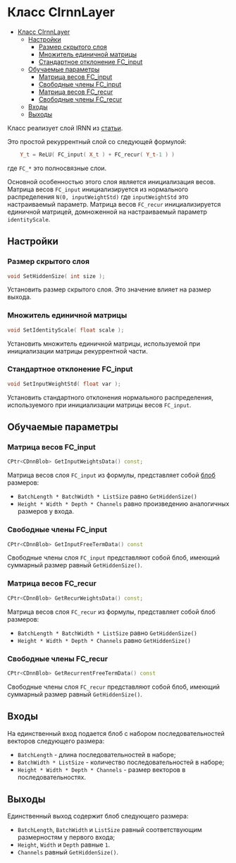 # Класс CIrnnLayer

<!-- TOC -->

- [Класс CIrnnLayer](#класс-cirnnlayer)
    - [Настройки](#настройки)
        - [Размер скрытого слоя](#размер-скрытого-слоя)
        - [Множитель единичной матрицы](#множитель-единичной-матрицы)
        - [Стандартное отклонение FC_input](#стандартное-отклонение-fc_input)
    - [Обучаемые параметры](#обучаемые-параметры)
        - [Матрица весов FC_input](#матрица-весов-fc_input)
        - [Свободные члены FC_input](#свободные-члены-fc_input)
        - [Матрица весов FC_recur](#матрица-весов-fc_recur)
        - [Свободные члены FC_recur](#свободные-члены-fc_recur)
    - [Входы](#входы)
    - [Выходы](#выходы)

<!-- /TOC -->

Класс реализует слой IRNN из [статьи](https://arxiv.org/pdf/1504.00941.pdf).

Это простой рекуррентный слой со следующей формулой:

```c++
    Y_t = ReLU( FC_input( X_t ) + FC_recur( Y_t-1 ) )
```

где `FC_*` это полносвязные слои.

Основной особенностью этого слоя является инициализация весов.
Матрица весов `FC_input` инициализируется из нормального распределения `N(0, inputWeightStd)` где `inputWeightStd` это настраиваемый параметр.
Матрица весов `FC_recur` инициализируется единичной матрицей, домноженной на настраиваемый параметр `identityScale`.

## Настройки

### Размер скрытого слоя

```c++
void SetHiddenSize( int size );
```

Установить размер скрытого слоя. Это значение влияет на размер выхода.

### Множитель единичной матрицы

```c++
void SetIdentityScale( float scale );
```

Установить множитель единичной матрицы, используемой при инициализации матрицы рекуррентной части.

### Стандартное отклонение FC_input

```c++
void SetInputWeightStd( float var );
```

Установить стандартного отклонения нормального распределения, используемого при инициализации матрицы весов `FC_input`.

## Обучаемые параметры

### Матрица весов FC_input

```c++
CPtr<CDnnBlob> GetInputWeightsData() const;
```

Матрица весов слоя `FC_input` из формулы, представляет собой [блоб](DnnBlob.md) размеров:

- `BatchLength * BatchWidth * ListSize` равно `GetHiddenSize()`
- `Height * Width * Depth * Channels` равно произведению аналогичных размеров у входа.

### Свободные члены FC_input

```c++
CPtr<CDnnBlob> GetInputFreeTermData() const
```

Свободные члены слоя `FC_input` представляют собой блоб, имеющий суммарный размер равный `GetHiddenSize()`.

### Матрица весов FC_recur

```c++
CPtr<CDnnBlob> GetRecurWeightsData() const;
```

Матрица весов слоя `FC_recur` из формулы, представляет собой блоб размеров:

- `BatchLength * BatchWidth * ListSize` равно `GetHiddenSize()`
- `Height * Width * Depth * Channels` равно `GetHiddenSize()`

### Свободные члены FC_recur

```c++
CPtr<CDnnBlob> GetRecurrentFreeTermData() const
```

Свободные члены слоя `FC_recur` представляют собой блоб, имеющий суммарный размер равный `GetHiddenSize()`.

## Входы

На единственный вход подается блоб с набором последовательностей векторов следующего размера:

- `BatchLength` - длина последовательностей в наборе;
- `BatchWidth * ListSize` - количество последовательностей в наборе;
- `Height * Width * Depth * Channels` - размер векторов в последовательностях.

## Выходы

Единственный выход содержит блоб следующего размера:

- `BatchLength`, `BatchWidth` и `ListSize` равный соответствующим размерностям у первого входа;
- `Height`, `Width` и `Depth` равные `1`.
- `Channels` равный `GetHiddenSize()`.
